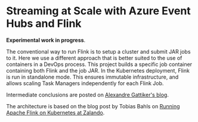 # Streaming at Scale with Azure Event Hubs and Flink

**Experimental work in progress**.

The conventional way to run Flink is to setup a cluster and submit JAR jobs to it.
Here we use a different approach that is better suited to the use of containers in a DevOps process.
This project builds a specific job container containing both Flink and the job JAR.
In the Kubernetes deployment, Flink is run in standalone mode.
This ensures immutable infrastructure, and allows scaling Task Managers independently for each Flink Job.

Intermediate conclusions are posted on [Alexandre Gattiker's blog](https://cloudarchitected.com/2019/06/exploring-stream-processing-with-flink-on-kubernetes/).

The architecture is based on the blog post by Tobias Bahls on [Running Apache
Flink on Kubernetes at
Zalando](https://jobs.zalando.com/tech/blog/running-apache-flink-on-kubernetes).
